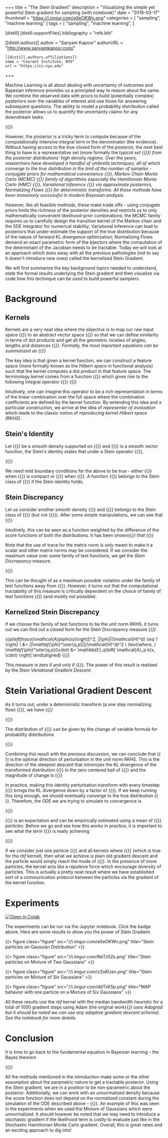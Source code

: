 +++
title = "The Stein Gradient"
description = "Visualizing the simple yet powerful Stein gradient for sampling (with notebook)"
date = "2019-03-17"
thumbnail = "https://i.imgur.com/eXeOKWn.png"
categories = [
  "sampling",
  "machine learning"
]
tags = [
  "sampling",
  "machine learning",
]

[distill]
  [distill.supportFiles]
  bibliography = "refs.bib"

  [[distill.authors]]
  author = "Sanyam Kapoor"
  authorURL = "http://www.sanyamkapoor.com/"

    [[distill.authors.affiliations]]
    name = "Courant Institute, NYU"
    url = "https://cs.nyu.edu"
+++

Machine Learning is all about dealing with uncertainty of outcomes and Bayesian inference provides us a principled way to reason about the same. We combine the observed data with priors to build (potentially complex) posteriors over the variables of interest and use those for answering subsequent questions. The ability to model a probability distribution called the posterior allows us to quantify the uncertainty claims for any downstream tasks.

{{<math block="true">}}
\overbrace{p(\Theta|\mathbf{X})}^{\text{posterior}} = \frac{\overbrace{p(\mathbf{X}|\Theta)}^{\text{likelihood}}\overbrace{p(\Theta)}^{\text{prior}}}{\underbrace{P(\mathbf{X})}_{\text{evidence}}}
{{</math>}}

However, the posterior is a tricky term to compute because of the computationally intensive integral term in the denominator (the evidence). Without having access to the true closed form of the posterior, the next best thing to have is a representative set (more formally the *typical set* {{<cite bib="betancourt2017geometric">}}) from the posterior distributions' *high* density regions. Over the years, researchers have developed a handful of umbrella techniques, all of which converge to the true distribution in the limit of the number of samples - conjugate priors for mathematical convenience {{<cite bib="gelman2013bayesian">}}, Markov Chain Monte Carlo (MCMC) {{<cite bib="brooks2011handbook">}} family of algorithms especially the Hamiltonian Monte Carlo (HMC) {{<cite bib="neal2012mcmc">}}, Variational Inference {{<cite bib="jordan1999introduction,ranganath2014black">}} via approximate posteriors, Normalizing Flows {{<cite bib="rezende2015variational">}} for deterministic transforms. All these methods have been immensely successful in modern Bayesian analysis. 

However, like all feasible methods, these make trade offs - using conjugate priors limits the richness of the posterior densities and restricts us to only mathematically convenient likelihood-prior combinations; the MCMC family requires us to carefully design the transition kernel of the Markov chain and the SDE integrator for numerical stability; Variational Inference can lead to posteriors that under-estimate the support of the true distribution because of the nature of forward KL divergence optimization; Normalizing Flows demand an exact parametric form of the bijectors where the computation of the determinant of the Jacobian needs to be tractable. Today we will look at an approach which does away with all the previous pathologies (not to say it doesn't introduce new ones) called the kernelized Stein Gradient.

We will first summarize the key background topics needed to understand, state the formal results underlying the Stein gradient and then visualize via code how this technique can be used to build powerful samplers.

# Background

## Kernels

Kernels are a very neat idea where the objective is to map our raw input space {{<math>}}\mathcal{X}{{</math>}} to an abstract vector space {{<math>}}\mathcal{H}{{</math>}} so that we can define similarity in terms of dot products and get all the geometric niceties of angles, lengths and distances {{<cite bib="scholkopf2001learning">}}. Formally, the most important equations can be summarized as
{{<math block="true">}}
\begin{aligned}
\mathbf{\Phi}:& \mathcal{X} \to \mathcal{H} \\
&\mathcal{x} \mapsto \mathbf{x} \triangleq \mathbf{\Phi}(\mathcal{x}) \\
k(x, x^\prime) &= \langle \mathbf{\Phi}(\mathcal{x}), \mathbf{\Phi}(\mathcal{x}^\prime) \rangle
\end{aligned}
{{</math>}}

The key idea is that given a kernel function, we can construct a feature space (more formally known as the *Hilbert space* in functional analysis) such that the kernel computes a dot product in that feature space. The terminology kernel comes from a function {{<math>}}k{{</math>}} which gives rise to the following integral operator {{<math>}}T_k{{</math>}}
{{<math block="true">}}
(T_kf)(x) = \int_{\mathcal{X}} k(x, x^\prime) f(x) dx^\prime
{{</math>}}

Intuitively, one can imagine this operator to be a rich representation in terms of the linear combination over the full
space where the combination coefficients are defined by the kernel function. By extending this idea and a particular construction, we arrive at the idea of *representer of evaluation* which leads to the classic notion of *reproducing kernel Hilbert space (RKHS)*.

## Stein's Identity

Let {{<math>}}p(x){{</math>}} be a smooth density supported on {{<math>}}\mathcal{X} \subseteq \mathbb{R}^d{{</math>}}
and {{<math>}}\mathbf{\phi}(x){{</math>}} is a smooth vector function, the Stein's identity states that under a Stein operator {{<math>}}\mathcal{A}_p{{</math>}},

{{<math block="true">}}
\begin{aligned}
\mathbb{E}_{x \sim p}\left[ \mathcal{A}_p\phi(x) \right] &= 0 \\
\text{where}, \mathcal{A}_p\phi(x) &= \phi(x) \nabla_x \log{p(x)}^T + \nabla_x \phi(x)
\end{aligned}
{{</math>}}

We need mild boundary conditions for the above to be true - either {{<math>}}p(x)\phi(x) = 0\text{ }\forall x \in \partial\mathcal{X}{{</math>}} when {{<math>}}\mathcal{X}{{</math>}} is compact or {{<math>}}\lim_{||x|| \to \infty}p(x)\phi(x) =0{{</math>}} when {{<math>}}\mathcal{X} = \mathbb{R}^d{{</math>}}. A function {{<math>}}\phi{{</math>}} belongs to the Stein class of {{<math>}}p{{</math>}} if the Stein identity holds.

## Stein Discrepancy

Let us consider another smooth density {{<math>}}q(x){{</math>}} and {{<math>}}\phi{{</math>}} belongs to the Stein class of {{<math>}}q{{</math>}} (but not {{<math>}}p{{</math>}}). After some simple manipulations, we can see that
{{<math block="true">}}
\begin{aligned}
\mathbb{E}_q\left[\mathcal{A}_p\phi(x)\right] &= \mathbb{E}_q\left[\mathcal{A}_p\phi(x) - \mathcal{A}_q\phi(x)\right] \\
&= \mathbb{E}_q\left[ (\nabla_x \log{p(x)} - \nabla_x \log{q(x)}) \phi(x)^T \right]
\end{aligned}
{{</math>}}

Intuitively, this can be seen as a function weighted by the difference of the score functions of both the distributions. It has been shown{{<cite bib="gorham2015measuring">}} that
{{<math block="true">}}\mathbb{E}_q\left[ (\nabla_x \log{p(x)} - \nabla_x \log{q(x)}) \phi(x)^T \right] = \mathbb{E}_q\left[trace(\mathcal{A}_p\phi(x))\right]{{</math>}}

Note that the use of trace for the matrix norm is only meant to make it a scalar and other matrix norms may be considered. If we consider the maximum value over some family of test functions, we get the *Stein Discrepancy* measure.

{{<math block="true">}}
\mathbb{S}(q, p) = \underset{\phi \in \mathcal{F}}{\max} \left\{ (\mathbb{E}_q\left[trace(\mathcal{A}_p\phi(x))\right])^2 \right\}
{{</math>}}

This can be thought of as a maximum possible violation under the family of test functions away from {{<math>}}p{{</math>}}. However, it turns out that the computational tractability of this measure is critically dependent on the choice of family of test functions {{<math>}}\mathcal{F}{{</math>}} (and mostly not possible).

## Kernelized Stein Discrepancy

If we choose the family of test functions to be the unit norm RKHS, it turns out we can find out a closed form for the Stein Discrepancy measure {{<cite bib="liu2016kernelized">}}.

{{<math block="true">}}
\begin{aligned}
\mathbb{S}(q, p) &= \underset{\phi \in \mathcal{H}^d}{\max} \left\{ (\mathbb{E}_q\left[trace(\mathcal{A}_p\phi(x))\right])^2, ||\phi||_{\mathcal{H}^d} \leq 1 \right\} \\
&= ||\mathbf{\phi}^\star_{q,p}||_{\mathcal{H}^d}^2 \\
\text{where, } \mathbf{\phi}^\star_{q,p}(\cdot) &= \mathbb{E}_q\left[ \mathcal{A}_p k(x, \cdot) \right]
\end{aligned}
{{</math>}}

This measure is zero if and only if {{<math>}}q = p{{</math>}}. The power of this result is realized by the *Stein Variational Gradient Descent*.

# Stein Variational Gradient Descent

As it turns out, under a deterministic transform (a one step normalizing flow) {{<math>}}z = \mathbf{T}(x) = x + \epsilon \mathbf{\phi}(x), \text{where } x \sim q(x){{</math>}}, we have {{<cite bib="liu2016stein">}}

{{<math block="true">}}
\nabla_\epsilon KL(q_{[\mathbf{T}]} || p) \bigg|_{\epsilon = 0} = - \mathbb{E}_q\left[trace(\mathcal{A}_p\phi(x))\right]
{{</math>}}

The distribution of {{<math>}}q_{[\mathbf{T}]}{{</math>}} can be given by the change of variable formula for probability distributions

{{<math block="true">}}
q_{[\mathbf{T}]}(z) = q(\mathbf{T}^{-1}(z))\cdot \det{\left|\nabla_z\mathbf{T}^{-1}(z)\right|}
{{</math>}}

Combining this result with the previous discussion, we can conclude that {{<math>}}\phi^\star_{q,p}{{</math>}} is the optimal direction of perturbation in the unit norm RKHS. This is the direction of the steepest descent that minimizes the KL divergence of the transformed distribution {{<math>}}q_{[\mathbf{T}]}{{</math>}} in the zero centered ball of {{<math>}}\mathcal{H}^d{{</math>}} and the magnitude of change is {{<math>}}\nabla_\epsilon KL(q_{[\mathbf{T}]} || p) \bigg|_{\epsilon = 0} = - \mathbb{S}(q, p){{</math>}}

In practice, making this identity perturbation transform with every timestep {{<math>}}\epsilon{{</math>}} brings the KL divergence down by a factor of {{<math>}}\epsilon \mathbb{S}(q,p){{</math>}}. If we keep running this long enough, we should eventually converge to the true distribution {{<math>}}p{{</math>}}. Therefore, the ODE we are trying to simulate to convergence is

{{<math block="true">}}
\dot{x} = \phi^\star_{q,p}(x)
{{</math>}}

{{<math>}}\phi^\star_{q,p}{{</math>}} is an expectation and can be empirically estimated using a mean of {{<math>}}n{{</math>}} *particles*. Before we go and see how this works in practice, it is important to see what the term {{<math>}}\phi^\star_{q,p}{{</math>}} is really achieving

{{<math block="true">}}
\hat{\phi}^\star_{q,p}(x) = \frac{1}{n} \sum_{j = 1}^n \left[ k(x_j, x) \nabla_{x_j} \log{p(x_j)} + \nabla_{x_j} k(x_j, x)  \right]
{{</math>}}

If we consider just one particle {{<math>}}n = 1{{</math>}} and all kernels where {{<math>}}\nabla_xk(x,x) =0{{</math>}} (which is true for the *rbf* kernel), then what we achieve is plain old gradient descent and the particle would simply reach the mode of {{<math>}}p{{</math>}}. In the presence of more particles, the kernel acts like a repulsive force which encourage diversity of particles. This is actually a pretty neat result where we have established sort of a communication protocol between the particles via the gradient of the kernel function.

# Experiments

[![Open In Colab](https://colab.research.google.com/assets/colab-badge.svg)](https://colab.research.google.com/github/activatedgeek/stein-gradient/blob/master/Stein.ipynb)

The experiments can be run via the Jupyter notebook. Click the badge above. Here are some results to show you the power of Stein Gradient.

{{< figure class="figure" src="//i.imgur.com/eXeOKWn.png" title="Stein particles on Gaussian Distribution" >}}

{{< figure class="figure" src="//i.imgur.com/NeTz52s.png" title="Stein particles on Mixture of Two Gaussians" >}}

{{< figure class="figure" src="//i.imgur.com/z2oKUan.png" title="Stein particles on Mixture of Six Gaussians" >}}

{{< figure class="figure" src="//i.imgur.com/ddTxK5p.png" title="MAP behavior with one particle on a Mixture of Six Gaussians" >}}

All these results use the *rbf* kernel with the median bandwidth heuristic for a total of 1000 gradient steps using Adam (the original work{{<cite bib="liu2016stein">}} uses *Adagrad* but it should be noted we can use any adaptive gradient descent scheme). See the notebook for more details.

# Conclusion

It is time to go back to the fundamental equation in Bayesian learning - the Bayes theorem

{{<math block="true">}}
\overbrace{p(\Theta|\mathbf{X})}^{\text{posterior}} = \frac{\overbrace{p(\mathbf{X}|\Theta)}^{\text{likelihood}}\overbrace{p(\Theta)}^{\text{prior}}}{\underbrace{P(\mathbf{X})}_{\text{evidence}}}
{{</math>}}

All the methods mentioned in the introduction make some or the other assumption about the parametric nature to get a tractable posterior. Using the Stein gradient, we are in a position to be non-parametric about the posterior. Additionally, we can work with an unnormalized density because the score function does not depend on the normalized constant during the simulation of the ODE described above - {{<math>}}\nabla_x \log{p(x)} = \nabla_x \log{\tilde{p}(x)} - \nabla_x \log{Z} = \log{\tilde{p}(x)} {{</math>}}. An example of this was seen in the experiments when we used the Mixture of Gaussians which were unnormalized. It should however be noted that we may need to introduce a stochastic gradient if the likelihood term is costly to evaluate just like in the Stochastic Hamiltonian Monte Carlo gradient. Overall, this is great news and an exciting approach to dig into!
